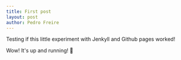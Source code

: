 ```yaml
---
title: First post
layout: post
author: Pedro Freire
---
```


Testing if this little experiment with Jenkyll and Github pages worked!

Wow! It's up and running! 🎉



